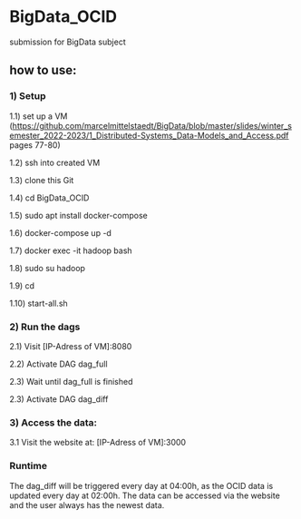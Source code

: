 # BigData_OCID
submission for BigData subject

## how to use:

### 1) Setup

1.1) set up a VM (https://github.com/marcelmittelstaedt/BigData/blob/master/slides/winter_semester_2022-2023/1_Distributed-Systems_Data-Models_and_Access.pdf pages 77-80)

1.2) ssh into created VM

1.3) clone this Git

1.4) cd BigData_OCID

1.5) sudo apt install docker-compose

1.6) docker-compose up -d

1.7) docker exec -it hadoop bash

1.8) sudo su hadoop

1.9) cd

1.10) start-all.sh

### 2) Run the dags

2.1) Visit [IP-Adress of VM]:8080

2.2) Activate DAG dag_full

2.3) Wait until dag_full is finished

2.3) Activate DAG dag_diff

### 3) Access the data: 

3.1 Visit the website at: [IP-Adress of VM]:3000


### Runtime

The dag_diff will be triggered every day at 04:00h, as the OCID data is updated every day at 02:00h.
The data can be accessed via the website and the user always has the newest data.
